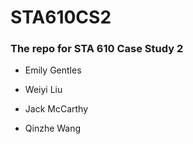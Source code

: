 # STA610CS2

### The repo for STA 610 Case Study 2

  -  Emily Gentles   
  
  -  Weiyi Liu  
  
  -  Jack McCarthy 
  
  -  Qinzhe Wang 
